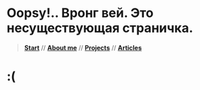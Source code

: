 # Oopsy!.. Вронг вей. Это несуществующая страничка.

> [**Start**](/) // [**About me**](/about) // [**Projects**](/projects) // [**Articles**](/articles)

# :(
